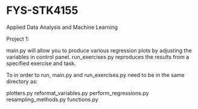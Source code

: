 # FYS-STK4155
Applied Data Analysis and Machine Learning

Project 1: 

main.py will allow you to produce various regression plots by adjusting the variables in control panel. 
run_exercises.py reproduces the results from a specified exercise and task. 

To in order to run, main.py and run_exercises.py need to be in the same directory as:

plotters.py
reformat_variables.py
perform_regressions.py
resampling_methods.py
functions.py
